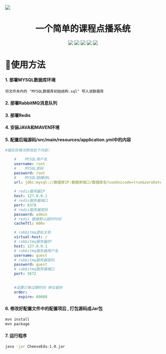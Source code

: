 ![](https://img.gejiba.com/images/12ddcb2ad9325e3150b446595a9171b7.png)

<h1 style="text-align:center">一个简单的课程点播系统</h1>

<div align=center>
<img src="https://img.shields.io/badge/JAVA-11-brightgreen?style=for-the-badge&logo=java">
<img src="https://img.shields.io/badge/MYSQL-8-blue?style=for-the-badge">
<img src="https://img.shields.io/badge/version-1.0-orange?style=for-the-badge">
<img src="https://img.shields.io/badge/SpringBoot-2.5.2-success?style=for-the-badge&logo=springboot">
<img src="https://img.shields.io/badge/Redis-6-red?style=for-the-badge&logo=redis">
</div>

# 📖使用方法

#### 1. 部署MYSQL数据库环境

```
将文件夹内的 "MYSQL数据库初始结构.sql" 导入进数据库
```

#### 2. 部署RabbitMQ消息队列

#### 3. 部署Redis

#### 4. 安装JAVA和MAVEN环境

#### 5. 配置后端源码/src/main/resources/application.yml中的内容

```yaml
#据实际情况修改如下内容:

    #    MYSQL用户名
    username: root
    #    MYSQL密码
    password: root
    #    MYSQL链接URL
    url: jdbc:mysql://数据库IP:数据库端口/数据库名?useUnicode=true&zeroDateTimeBehavior=convertToNull&allowMultiQueries=true&characterEncoding=UTF-8
    
    # redis服务器IP
    host: 127.0.0.1
    # redis服务器端口
    port: 6379
    # redis服务器密码
    password: admin
    # redis 数据默认超时时间
    cacheTtl: 600s

    # rabbitmq虚拟主机
    virtual-host: /
    # rabbitmq服务器IP
    host: 127.0.0.1
    # rabbitmq服务器用户名
    username: guest
    # rabbitmq服务器密码
    password: guest
    # rabbitmq服务器端口
    port: 5672
    
    
    #设置订单过期时间 单位毫秒
    order:
      expire: 60000
```

#### 6. 修改好配置文件中的配置项后 , 打包源码成Jar包

```bash
mvn install
mvn package
```

#### 7. 运行程序

```bash
java -jar CheeseEdu-1.0.jar
```

